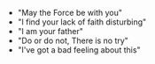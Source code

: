 - "May the Force be with you"
- "I find your lack of faith disturbing"
- "I am your father"
- "Do or do not, There is no try"
- "I've got a bad feeling about this"